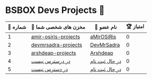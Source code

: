 # BSBOX Devs Projects 🚀

<table>
  <thead>
    <tr>
      <th>🔢 شماره</th>
      <th>🔗 مخزن های شخصی شما</th>
      <th>👤 نام عضو</th>
      <th>🏆 امتیاز</th>
    </tr>
  </thead>
  <tbody>
    <tr>
      <td>1</td>
      <td><a href="https://github.com/Bsbox-Devs/amir-osiris-projects">amir-osiris-projects</a></td>
      <td><a href="https://github.com/amir-osiris">aMirOSiRis</a></td>
      <td>0</td>
    </tr>
    <tr>
      <td>2</td>
      <td><a href="https://github.com/Bsbox-Devs/devmrsadra-projects">devmrsadra-projects</a></td>
      <td><a href="https://github.com/devmrsadra">DevMrSadra</a></td>
      <td>0</td>
    </tr>
    <tr>
      <td>3</td>
      <td><a href="https://github.com/Bsbox-Devs/arshdeap-projects">arshdeap-projects</a></td>
      <td><a href="https://github.com/arshdeap">Arshdeap</a></td>
      <td>0</td>
    </tr>
    <tr>
      <td>4</td>
      <td><a href="https://github.com/bsbox-devs">در درسترس نیست</a></td>
      <td><a href="https://github.com/bsbox-devs">در حال ثبت نام</a></td>
      <td>0</td>
    </tr>
    <tr>
      <td>5</td>
      <td><a href="https://github.com/bsbox-devs">در دسترس نیست</a></td>
      <td><a href="https://github.com/bsbox-devs">در حال ثبت نام</a></td>
      <td>0</td>
    </tr>
  </tbody>
</table>
